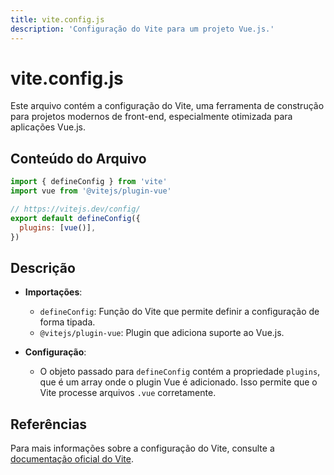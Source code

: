 ```yaml
---
title: vite.config.js
description: 'Configuração do Vite para um projeto Vue.js.'
---
```


# vite.config.js

Este arquivo contém a configuração do Vite, uma ferramenta de construção para projetos modernos de front-end, especialmente otimizada para aplicações Vue.js.

## Conteúdo do Arquivo

```javascript
import { defineConfig } from 'vite'
import vue from '@vitejs/plugin-vue'

// https://vitejs.dev/config/
export default defineConfig({
  plugins: [vue()],
})
```

## Descrição

- **Importações**:
  - `defineConfig`: Função do Vite que permite definir a configuração de forma tipada.
  - `@vitejs/plugin-vue`: Plugin que adiciona suporte ao Vue.js.

- **Configuração**:
  - O objeto passado para `defineConfig` contém a propriedade `plugins`, que é um array onde o plugin Vue é adicionado. Isso permite que o Vite processe arquivos `.vue` corretamente.

## Referências

Para mais informações sobre a configuração do Vite, consulte a [documentação oficial do Vite](https://vitejs.dev/config/).